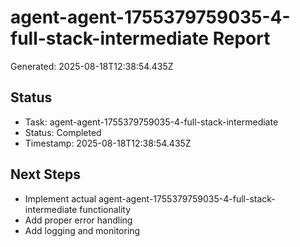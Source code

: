# agent-agent-1755379759035-4-full-stack-intermediate Report

Generated: 2025-08-18T12:38:54.435Z

## Status
- Task: agent-agent-1755379759035-4-full-stack-intermediate
- Status: Completed
- Timestamp: 2025-08-18T12:38:54.435Z

## Next Steps
- Implement actual agent-agent-1755379759035-4-full-stack-intermediate functionality
- Add proper error handling
- Add logging and monitoring
